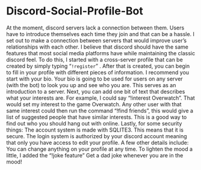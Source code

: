# Discord-Social-Profile-Bot

At the moment, discord servers lack a connection between them. Users have to introduce themselves each time they join and that can be a hassle. I set out to make a connection between servers that would improve user’s relationships with each other. I believe that discord should have the same features that most social media platforms have while maintaining the classic discord feel. To do this, I started with a cross-server profile that can be created by simply typing “`!register`” . After that is created, you can begin to fill in your profile with different pieces of information. I recommend you start with your bio. Your bio is going to be used for users on any server (with the bot) to look you up and see who you are. This serves as an introduction to a server. Next, you can add one bit of text that describes what your interests are. For example, I could say “!interest Overwatch”. That would set my interest to the game Overwatch. Any other user with that same interest could then run the command “!find friends”, this would give a list of suggested people that have similar interests. This is a good way to find out who you should hang out with online. Lastly, for some security things: The account system is made with SQLITE3. This means that it is secure. The login system is authorized by your discord account meaning that only you have access to edit your profile. A few other details include: You can change anything on your profile at any time. To lighten the mood a little, I added the “!joke feature” Get a dad joke whenever you are in the mood!
